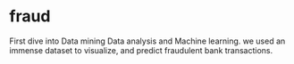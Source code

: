 # fraud

First dive into Data mining Data analysis and Machine learning. we used an immense dataset to visualize, and predict fraudulent bank transactions.
